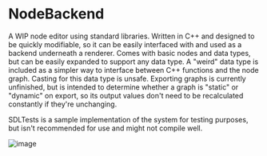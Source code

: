 # NodeBackend
A WIP node editor using standard libraries.
Written in C++ and designed to be quickly modifiable, so it can be easily interfaced with and used as a backend underneath a renderer.
Comes with basic nodes and data types, but can be easily expanded to support any data type.
A "weird" data type is included as a simpler way to interface between C++ functions and the node graph. Casting for this data type is unsafe.
Exporting graphs is currently unfinished, but is intended to determine whether a graph is "static" or "dynamic" on export, so its output values don't need to be recalculated constantly if they're unchanging.

SDLTests is a sample implementation of the system for testing purposes, but isn't recommended for use and might not compile well.

![image](https://www.dropbox.com/s/kn0szbe2v6xaqmf/nodeeditor.PNG?raw=1)
